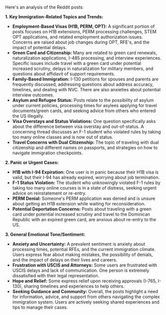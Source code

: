 Here's an analysis of the Reddit posts:

**1. Key Immigration-Related Topics and Trends:**

*   **Employment-Based Visas (H1B, PERM, OPT):** A significant portion of posts focuses on H1B extensions, PERM processing challenges, STEM OPT applications, and related employment authorization issues. Concerns are raised about job changes during OPT, RFE's, and the impact of potential delays.
*   **Green Card and Citizenship:** Many are related to green card renewals, naturalization applications, I-485 processing, and interview experiences. Specific issues include travel with a green card under potential increased scrutiny, delays in naturalization for military members, and questions about affidavit of support requirements.
*   **Family-Based Immigration:** I-130 petitions for spouses and parents are frequently discussed, addressing questions about address accuracy, timelines, and dealing with NVC. There are also anxieties about potential interview outcomes.
*   **Asylum and Refugee Status:** Posts relate to the possibility of asylum under current policies, processing times for asylees applying for travel documents/green cards, and seeking advice from others who entered the US illegally.
*   **Visa Overstays and Status Violations:** One question specifically asks about the difference between visa overstay and out-of-status. A concerning thread discusses an F-1 student who violated rules by taking too many online classes and is now out of status.
*   **Travel Concerns with Dual Citizenship:** The topic of traveling with dual citizenship and different names on passports, and strategies on how to navigate immigration checkpoints.

**2. Panic or Urgent Cases:**

*   **H1B with I-94 Expiration:** One user is in panic because their H1B visa is valid, but their I-94 has already expired, worrying about job termination.
*   **F-1 Status Violation:** The student who unknowingly violated F-1 rules by taking too many online courses is in a state of distress, seeking urgent advice on reinstatement or re-entry.
*   **PERM Denial:** Someone's PERM application was denied and is unsure about getting an H1B extension while waiting for reconsideration.
*   **Potential Deportation Concerns:** Posts about traveling with a green card under potential increased scrutiny and travel to the Dominican Republic with an expired green card, are anxious about re-entry to the US.

**3. General Emotional Tone/Sentiment:**

*   **Anxiety and Uncertainty:** A prevalent sentiment is anxiety about processing times, potential RFEs, and the current immigration climate. Users express fear about making mistakes, the possibility of denials, and the impact of delays on their lives and careers.
*   **Frustration with USCIS and Attorneys:** Some users are frustrated with USCIS delays and lack of communication. One person is extremely dissatisfied with their legal representation.
*   **Hope and Relief:** Some express relief upon receiving approvals (I-765, I-130), sharing timelines and experiences to help others.
*   **Seeking Guidance and Community:** Overall, the posts highlight a need for information, advice, and support from others navigating the complex immigration system. Users are actively seeking shared experiences and tips to manage their cases.
